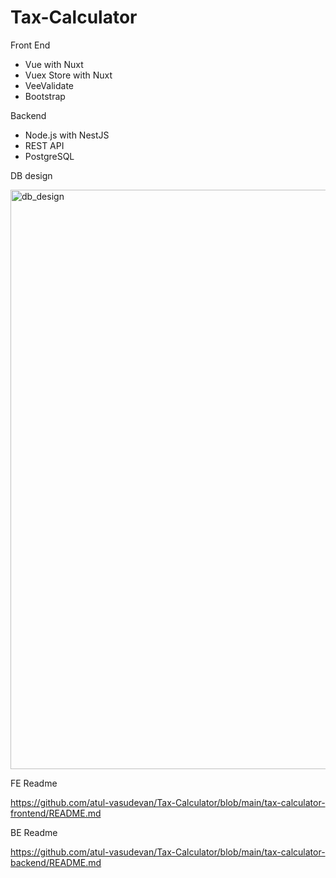 # Tax-Calculator

Front End
- Vue with Nuxt
- Vuex Store with Nuxt
- VeeValidate
- Bootstrap

Backend
- Node.js with NestJS
- REST API
- PostgreSQL

DB design

<img width="927" alt="db_design" src="https://github.com/atul-vasudevan/Tax-Calculator/assets/49674735/c4ae60e1-6ef8-4af4-a2b7-2f87bd293bf9">



FE Readme

https://github.com/atul-vasudevan/Tax-Calculator/blob/main/tax-calculator-frontend/README.md

BE Readme

https://github.com/atul-vasudevan/Tax-Calculator/blob/main/tax-calculator-backend/README.md
